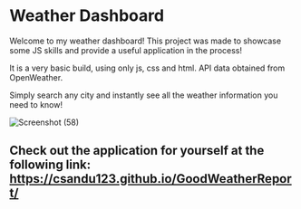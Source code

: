 # Weather Dashboard

Welcome to my weather dashboard! This project was made to showcase some JS skills and provide a useful application in the process!

It is a very basic build, using only js, css and html. API data obtained from OpenWeather.

Simply search any city and instantly see all the weather information you need to know!


![Screenshot (58)](https://user-images.githubusercontent.com/107908345/209425032-96c1b88c-2fbd-4c44-95e9-4f2dd4e337eb.png)


## Check out the application for yourself at the following link: https://csandu123.github.io/GoodWeatherReport/
